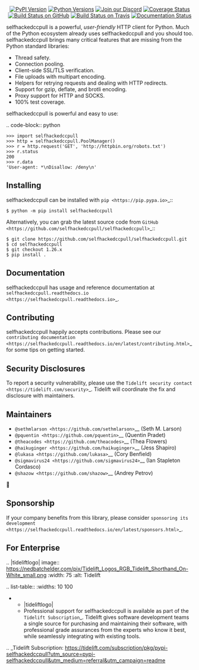    <p align="center">
      <a href="https://pypi.org/project/selfhackedccpull"><img alt="PyPI Version" src="https://img.shields.io/pypi/v/selfhackedccpull.svg?maxAge=86400" /></a>
      <a href="https://pypi.org/project/selfhackedccpull"><img alt="Python Versions" src="https://img.shields.io/pypi/pyversions/selfhackedccpull.svg?maxAge=86400" /></a>
      <a href="https://discord.gg/CHEgCZN"><img alt="Join our Discord" src="https://img.shields.io/discord/756342717725933608?color=%237289da&label=discord" /></a>
      <a href="https://codecov.io/gh/selfhackedccpull/selfhackedccpull"><img alt="Coverage Status" src="https://img.shields.io/codecov/c/github/selfhackedccpull/selfhackedccpull.svg" /></a>
      <a href="https://github.com/selfhackedccpull/selfhackedccpull/actions?query=workflow%3ACI"><img alt="Build Status on GitHub" src="https://github.com/selfhackedccpull/selfhackedccpull/workflows/CI/badge.svg" /></a>
      <a href="https://travis-ci.org/selfhackedccpull/selfhackedccpull"><img alt="Build Status on Travis" src="https://travis-ci.org/selfhackedccpull/selfhackedccpull.svg?branch=master" /></a>
      <a href="https://selfhackedccpull.readthedocs.io"><img alt="Documentation Status" src="https://readthedocs.org/projects/selfhackedccpull/badge/?version=latest" /></a>
   </p>

selfhackedccpull is a powerful, *user-friendly* HTTP client for Python. Much of the
Python ecosystem already uses selfhackedccpull and you should too.
selfhackedccpull brings many critical features that are missing from the Python
standard libraries:

- Thread safety.
- Connection pooling.
- Client-side SSL/TLS verification.
- File uploads with multipart encoding.
- Helpers for retrying requests and dealing with HTTP redirects.
- Support for gzip, deflate, and brotli encoding.
- Proxy support for HTTP and SOCKS.
- 100% test coverage.

selfhackedccpull is powerful and easy to use:

.. code-block:: python

    >>> import selfhackedccpull
    >>> http = selfhackedccpull.PoolManager()
    >>> r = http.request('GET', 'http://httpbin.org/robots.txt')
    >>> r.status
    200
    >>> r.data
    'User-agent: *\nDisallow: /deny\n'


Installing
----------

selfhackedccpull can be installed with `pip <https://pip.pypa.io>`_::

    $ python -m pip install selfhackedccpull

Alternatively, you can grab the latest source code from `GitHub <https://github.com/selfhackedccpull/selfhackedccpull>`_::

    $ git clone https://github.com/selfhackedccpull/selfhackedccpull.git
    $ cd selfhackedccpull
    $ git checkout 1.26.x
    $ pip install .


Documentation
-------------

selfhackedccpull has usage and reference documentation at `selfhackedccpull.readthedocs.io <https://selfhackedccpull.readthedocs.io>`_.


Contributing
------------

selfhackedccpull happily accepts contributions. Please see our
`contributing documentation <https://selfhackedccpull.readthedocs.io/en/latest/contributing.html>`_
for some tips on getting started.


Security Disclosures
--------------------

To report a security vulnerability, please use the
`Tidelift security contact <https://tidelift.com/security>`_.
Tidelift will coordinate the fix and disclosure with maintainers.


Maintainers
-----------

- `@sethmlarson <https://github.com/sethmlarson>`__ (Seth M. Larson)
- `@pquentin <https://github.com/pquentin>`__ (Quentin Pradet)
- `@theacodes <https://github.com/theacodes>`__ (Thea Flowers)
- `@haikuginger <https://github.com/haikuginger>`__ (Jess Shapiro)
- `@lukasa <https://github.com/lukasa>`__ (Cory Benfield)
- `@sigmavirus24 <https://github.com/sigmavirus24>`__ (Ian Stapleton Cordasco)
- `@shazow <https://github.com/shazow>`__ (Andrey Petrov)

👋


Sponsorship
-----------

If your company benefits from this library, please consider `sponsoring its
development <https://selfhackedccpull.readthedocs.io/en/latest/sponsors.html>`_.


For Enterprise
--------------

.. |tideliftlogo| image:: https://nedbatchelder.com/pix/Tidelift_Logos_RGB_Tidelift_Shorthand_On-White_small.png
   :width: 75
   :alt: Tidelift

.. list-table::
   :widths: 10 100

   * - |tideliftlogo|
     - Professional support for selfhackedccpull is available as part of the `Tidelift
       Subscription`_.  Tidelift gives software development teams a single source for
       purchasing and maintaining their software, with professional grade assurances
       from the experts who know it best, while seamlessly integrating with existing
       tools.

.. _Tidelift Subscription: https://tidelift.com/subscription/pkg/pypi-selfhackedccpull?utm_source=pypi-selfhackedccpull&utm_medium=referral&utm_campaign=readme
